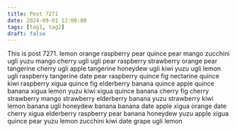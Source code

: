 ```yaml
---
title: Post 7271
date: 2024-09-01 12:00:00
tags: [tag1, tag2]
draft: false
---
```

This is post 7271.
lemon
orange
raspberry
pear
quince
pear
mango
zucchini
ugli
yuzu
mango
cherry
ugli
ugli
pear
raspberry
strawberry
orange
pear
tangerine
cherry
ugli
apple
tangerine
honeydew
ugli
kiwi
yuzu
ugli
lemon
ugli
raspberry
tangerine
date
pear
raspberry
quince
fig
nectarine
quince
kiwi
raspberry
xigua
quince
fig
elderberry
banana
quince
apple
quince
banana
xigua
lemon
yuzu
kiwi
xigua
quince
banana
cherry
fig
cherry
strawberry
mango
strawberry
elderberry
banana
yuzu
strawberry
kiwi
lemon
banana
ugli
honeydew
banana
banana
date
apple
xigua
orange
date
cherry
xigua
elderberry
raspberry
pear
banana
honeydew
yuzu
apple
xigua
quince
pear
yuzu
lemon
zucchini
kiwi
date
grape
ugli
lemon
